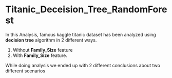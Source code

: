 # Titanic_Deceision_Tree_RandomForest

In this Analysis, famous kaggle titanic dataset has been analyzed using **decision tree** algorithm in 2 different ways.

  1) Without **Family_Size** feature
  2) With **Family_Size** feature.
  
While doing analysis we ended up with 2 different conclusions about two different scenarios
